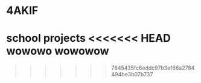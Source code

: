 # 4AKIF
school projects
<<<<<<< HEAD
wowowo
wowowow
=======
>>>>>>> 7845435fc6eddc97b3ef66a2784494be3b07b737
